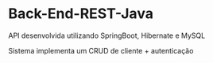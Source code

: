 # Back-End-REST-Java

API desenvolvida utilizando SpringBoot, Hibernate e MySQL

Sistema implementa um CRUD de cliente + autenticação

